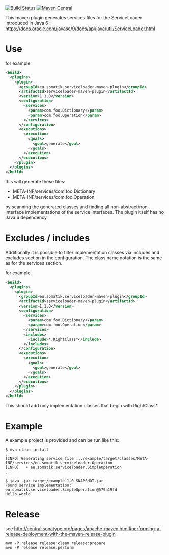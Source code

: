 [![Build Status](https://travis-ci.org/francisdb/serviceloader-maven-plugin.svg?branch=master)](https://travis-ci.org/francisdb/serviceloader-maven-plugin)
[![Maven Central](https://maven-badges.herokuapp.com/maven-central/eu.somatik.serviceloader-maven-plugin/serviceloader-maven-plugin/badge.svg)](https://maven-badges.herokuapp.com/maven-central/eu.somatik.serviceloader-maven-plugin/serviceloader-maven-plugin)

This maven plugin generates services files for the ServiceLoader introduced in Java 6 :
https://docs.oracle.com/javase/9/docs/api/java/util/ServiceLoader.html

# Use

for example:
```xml
<build>
  <plugins>
    <plugin>
      <groupId>eu.somatik.serviceloader-maven-plugin</groupId>
      <artifactId>serviceloader-maven-plugin</artifactId>
      <version>1.1.0</version>
      <configuration>
        <services>
          <param>com.foo.Dictionary</param>
          <param>com.foo.Operation</param>
        </services>
      </configuration>
      <executions>
        <execution>
          <goals>
            <goal>generate</goal>
          </goals>
        </execution>
      </executions>
    </plugin>
  </plugins>
</build>
```

this will generate these files:

* META-INF/services/com.foo.Dictionary
* META-INF/services/com.foo.Operation

by scanning the generated classes and finding all non-abstract/non-interface implementations of the service interfaces. The plugin itself has no Java 6 dependency

# Excludes / includes

Additionally it is possible to filter implementation classes via includes and excludes section in the configuration. The class name notation is the same as for the services section.

for example:
```xml
<build>
  <plugins>
    <plugin>
      <groupId>eu.somatik.serviceloader-maven-plugin</groupId>
      <artifactId>serviceloader-maven-plugin</artifactId>
      <version>1.1.0</version>
      <configuration>
        <services>
          <param>com.foo.Dictionary</param>
          <param>com.foo.Operation</param>
        </services>
        <includes>
          <include>*.RightClass*</include>
        </includes>
      </configuration>
      <executions>
        <execution>
          <goals>
            <goal>generate</goal>
          </goals>
        </execution>
      </executions>
    </plugin>
  </plugins>
</build>
```

This should add only implementation classes that begin with RightClass*.

# Example

A example project is provided and can be run like this:

    $ mvn clean install
    ...
    [INFO] Generating service file .../example/target/classes/META-INF/services/eu.somatik.serviceloader.Operation
    [INFO]   + eu.somatik.serviceloader.SimpleOperation
    ...
    
    $ java -jar target/example-1.0-SNAPSHOT.jar
    Found service implementation: eu.somatik.serviceloader.SimpleOperation@579a19fd
    Hello world

# Release

see http://central.sonatype.org/pages/apache-maven.html#performing-a-release-deployment-with-the-maven-release-plugin

```
mvn -P release release:clean release:prepare
mvn -P release release:perform
```
